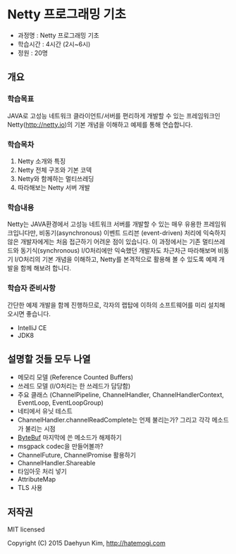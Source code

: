 # Netty 프로그래밍 기초

* 과정명 : Netty 프로그래밍 기초
* 학습시간 : 4시간 (2시~6시)
* 정원 : 20명

## 개요
### 학습목표

JAVA로 고성능 네트워크 클라이언트/서버를 편리하게 개발할 수 있는 프레임워크인 Netty(http://netty.io)의 기본 개념을 이해하고 예제를 통해 연습합니다.

### 학습목차

1. Netty 소개와 특징
2. Netty 전체 구조와 기본 코덱
3. Netty와 함께하는 멀티쓰레딩
4. 따라해보는 Netty 서버 개발

### 학습내용

Netty는 JAVA환경에서 고성능 네트워크 서버를 개발할 수 있는 매우 유용한 프레임워크입니다만, 비동기(asynchronous) 이벤트 드리븐 (event-driven) 처리에 익숙하지 않은 개발자에게는 처음 접근하기 어려운 점이 있습니다. 이 과정에서는 기존 멀티쓰레드와 동기식(synchronous) I/O처리에만 익숙했던 개발자도 차근차근 따라해보며 비동기 I/O처리의 기본 개념을 이해하고, Netty를 본격적으로 활용해 볼 수 있도록 예제 개발을 함께 해보려 합니다.

### 학습자 준비사항

간단한 예제 개발을 함께 진행하므로, 각자의 랩탑에 이하의 소프트웨어를 미리 설치해 오시면 좋습니다.

* IntelliJ CE
* JDK8


## 설명할 것들 모두 나열

* 메모리 모델 (Reference Counted Buffers)
* 쓰레드 모델 (I/O처리는 한 쓰레드가 담당함)
* 주요 클래스 (ChannelPipeline, ChannelHandler, ChannelHandlerContext, EventLoop, EventLoopGroup)
* 네티에서 유닛 테스트
* ChannelHandler.channelReadComplete는 언제 불리는가? 그리고 각각 메소드가 불리는 시점
* [ByteBuf](http://netty.io/4.0/api/index.html?io/netty/buffer/ByteBuf.html) 마지막에 쓴 메소드가 해제하기
* msgpack codec을 만들어볼까?
* ChannelFuture, ChannelPromise 활용하기
* ChannelHandler.Shareable
* 타임아웃 처리 넣기
* AttributeMap
* TLS 사용

## 저작권

MIT licensed

Copyright (C) 2015 Daehyun Kim, http://hatemogi.com
